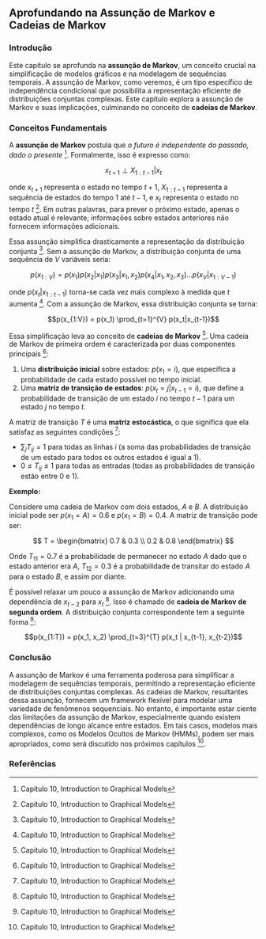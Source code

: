 ## Aprofundando na Assunção de Markov e Cadeias de Markov

### Introdução
Este capítulo se aprofunda na **assunção de Markov**, um conceito crucial na simplificação de modelos gráficos e na modelagem de sequências temporais. A assunção de Markov, como veremos, é um tipo específico de independência condicional que possibilita a representação eficiente de distribuições conjuntas complexas. Este capítulo explora a assunção de Markov e suas implicações, culminando no conceito de **cadeias de Markov**.

### Conceitos Fundamentais

A **assunção de Markov** postula que *o futuro é independente do passado, dado o presente* [^2]. Formalmente, isso é expresso como:

$$x_{t+1} \perp X_{1:t-1} | x_t$$

onde $x_{t+1}$ representa o estado no tempo $t+1$, $X_{1:t-1}$ representa a sequência de estados do tempo $1$ até $t-1$, e $x_t$ representa o estado no tempo $t$ [^2]. Em outras palavras, para prever o próximo estado, apenas o estado atual é relevante; informações sobre estados anteriores não fornecem informações adicionais.

Essa assunção simplifica drasticamente a representação da distribuição conjunta [^2]. Sem a assunção de Markov, a distribuição conjunta de uma sequência de $V$ variáveis seria:

$$p(x_{1:V}) = p(x_1)p(x_2|x_1)p(x_3|x_1,x_2)p(x_4|x_1,x_2,x_3)...p(x_V|x_{1:V-1})$$

onde $p(x_t|x_{1:t-1})$ torna-se cada vez mais complexo à medida que $t$ aumenta [^1]. Com a assunção de Markov, essa distribuição conjunta se torna:

$$p(x_{1:V}) = p(x_1) \prod_{t=1}^{V} p(x_t|x_{t-1})$$

Essa simplificação leva ao conceito de **cadeias de Markov** [^2]. Uma cadeia de Markov de primeira ordem é caracterizada por duas componentes principais [^2]:

1.  Uma **distribuição inicial** sobre estados: $p(x_1 = i)$, que especifica a probabilidade de cada estado possível no tempo inicial.
2.  Uma **matriz de transição de estados**: $p(x_t = j | x_{t-1} = i)$, que define a probabilidade de transição de um estado $i$ no tempo $t-1$ para um estado $j$ no tempo $t$.

A matriz de transição $T$ é uma **matriz estocástica**, o que significa que ela satisfaz as seguintes condições [^1]:

*   $\sum_{j} T_{ij} = 1$ para todas as linhas $i$ (a soma das probabilidades de transição de um estado para todos os outros estados é igual a 1).
*   $0 \leq T_{ij} \leq 1$ para todas as entradas (todas as probabilidades de transição estão entre 0 e 1).

**Exemplo:**

Considere uma cadeia de Markov com dois estados, $A$ e $B$. A distribuição inicial pode ser $p(x_1 = A) = 0.6$ e $p(x_1 = B) = 0.4$. A matriz de transição pode ser:

$$
T = \begin{bmatrix}
  0.7 & 0.3 \\
  0.2 & 0.8
\end{bmatrix}
$$

Onde $T_{11} = 0.7$ é a probabilidade de permanecer no estado $A$ dado que o estado anterior era $A$, $T_{12} = 0.3$ é a probabilidade de transitar do estado $A$ para o estado $B$, e assim por diante.

É possível relaxar um pouco a assunção de Markov adicionando uma dependência de $x_{t-2}$ para $x_t$ [^6]. Isso é chamado de **cadeia de Markov de segunda ordem**. A distribuição conjunta correspondente tem a seguinte forma [^6]:

$$p(x_{1:T}) = p(x_1, x_2) \prod_{t=3}^{T} p(x_t | x_{t-1}, x_{t-2})$$

### Conclusão

A assunção de Markov é uma ferramenta poderosa para simplificar a modelagem de sequências temporais, permitindo a representação eficiente de distribuições conjuntas complexas. As cadeias de Markov, resultantes dessa assunção, fornecem um framework flexível para modelar uma variedade de fenômenos sequenciais. No entanto, é importante estar ciente das limitações da assunção de Markov, especialmente quando existem dependências de longo alcance entre estados. Em tais casos, modelos mais complexos, como os Modelos Ocultos de Markov (HMMs), podem ser mais apropriados, como será discutido nos próximos capítulos [^6].

### Referências
[^1]: Capítulo 10, Introduction to Graphical Models
[^2]: Capítulo 10, Introduction to Graphical Models
[^6]: Capítulo 10, Introduction to Graphical Models
<!-- END -->
